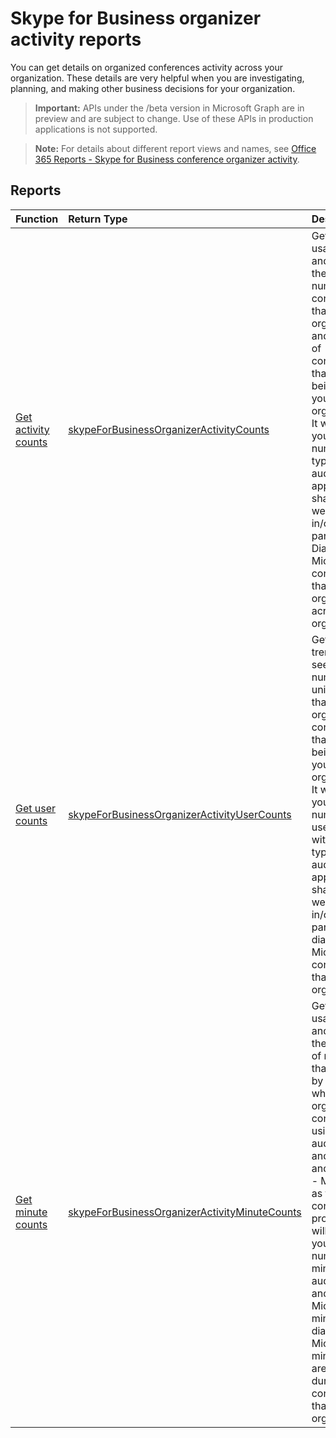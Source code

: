 # Skype for Business organizer activity reports

You can get details on organized conferences activity across your organization. These details are very helpful when you are investigating, planning, and making other business decisions for your organization.

> **Important:** APIs under the /beta version in Microsoft Graph are in preview and are subject to change. Use of these APIs in production applications is not supported.

> **Note:** For details about different report views and names, see [Office 365 Reports - Skype for Business conference organizer activity](https://support.office.com/client/Skype-for-Business-Online-conference-organized-activity-03a255d4-0e1d-4b24-b73d-7a62fae36254).

## Reports

| Function                                 | Return Type                              | Description                              |
| :--------------------------------------- | :--------------------------------------- | :--------------------------------------- |
| [Get activity counts](../api/reportroot_skypeforbusinessorganizeractivitycounts.md) | [skypeForBusinessOrganizerActivityCounts](../api/reportroot_skypeforbusinessorganizeractivitycounts.md#response) | Get the usage trends and to see the total number of conferences that were organized and the type of conferences that are being held in your organization. It will show you the total number and types of IM, audio/video, application sharing, web, dial-in/out - 3rd party, and Dial-in/out Microsoft conferences that were organized across your organization. |
| [Get user counts](../api/reportroot_skypeforbusinessorganizeractivityusercounts.md) | [skypeForBusinessOrganizerActivityUserCounts](../api/reportroot_skypeforbusinessorganizeractivityusercounts.md#response) | Get the trends and to see the number of unique users that have organized conferences that are being held in your organization. It will show you the total number of users along with the types of IM, audio/video, application sharing, web, dial-in/out - 3rd party, and dial-in/out Microsoft of conferences that were organized. |
| [Get minute counts](../api/reportroot_skypeforbusinessorganizeractivityminutecounts.md) | [skypeForBusinessOrganizerActivityMinuteCounts](../api/reportroot_skypeforbusinessorganizeractivityminutecounts.md#response) | Get the usage trends and to see the number of minutes that are used by users when they organize a conference using audio/video, and dial-in and dial-out - Microsoft as their conferencing provider. It will show you the total number of minutes of audio/video and dial-in Microsoft minutes, and dial-out Microsoft minutes that are used during conferences that were organized. |

